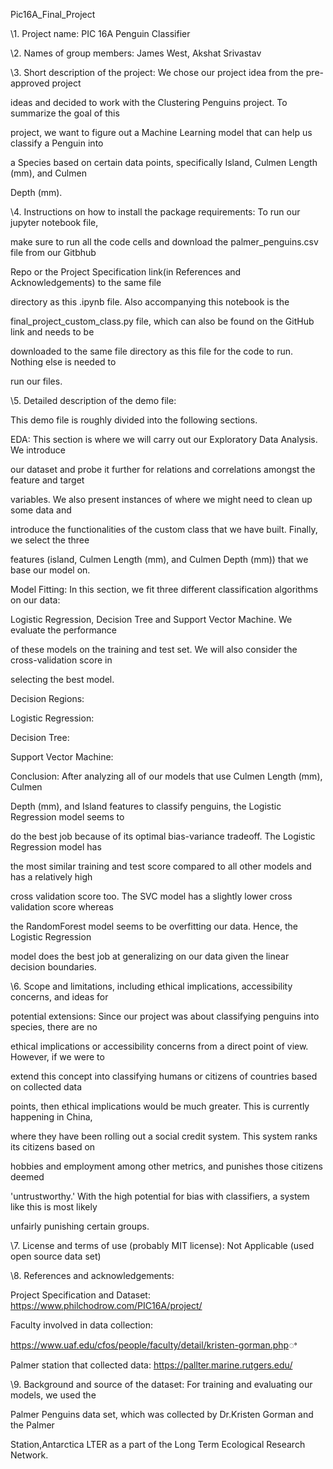 ﻿

Pic16A\_Final\_Project

\1. Project name: PIC 16A Penguin Classifier

\2. Names of group members: James West, Akshat Srivastav

\3. Short description of the project: We chose our project idea from the pre-approved project

ideas and decided to work with the Clustering Penguins project. To summarize the goal of this

project, we want to figure out a Machine Learning model that can help us classify a Penguin into

a Species based on certain data points, specifically Island, Culmen Length (mm), and Culmen

Depth (mm).

\4. Instructions on how to install the package requirements: To run our jupyter notebook file,

make sure to run all the code cells and download the palmer\_penguins.csv file from our Gitbhub

Repo or the Project Specification link(in References and Acknowledgements) to the same file

directory as this .ipynb file. Also accompanying this notebook is the

final\_project\_custom\_class.py file, which can also be found on the GitHub link and needs to be

downloaded to the same file directory as this file for the code to run. Nothing else is needed to

run our files.

\5. Detailed description of the demo file:

This demo file is roughly divided into the following sections.

EDA: This section is where we will carry out our Exploratory Data Analysis. We introduce

our dataset and probe it further for relations and correlations amongst the feature and target

variables. We also present instances of where we might need to clean up some data and

introduce the functionalities of the custom class that we have built. Finally, we select the three

features (island, Culmen Length (mm), and Culmen Depth (mm)) that we base our model on.

Model Fitting: In this section, we fit three different classification algorithms on our data:

Logistic Regression, Decision Tree and Support Vector Machine. We evaluate the performance

of these models on the training and test set. We will also consider the cross-validation score in

selecting the best model.

Decision Regions:

Logistic Regression:





Decision Tree:

Support Vector Machine:

Conclusion: After analyzing all of our models that use Culmen Length (mm), Culmen

Depth (mm), and Island features to classify penguins, the Logistic Regression model seems to

do the best job because of its optimal bias-variance tradeoff. The Logistic Regression model has

the most similar training and test score compared to all other models and has a relatively high





cross validation score too. The SVC model has a slightly lower cross validation score whereas

the RandomForest model seems to be overfitting our data. Hence, the Logistic Regression

model does the best job at generalizing on our data given the linear decision boundaries.

\6. Scope and limitations, including ethical implications, accessibility concerns, and ideas for

potential extensions: Since our project was about classifying penguins into species, there are no

ethical implications or accessibility concerns from a direct point of view. However, if we were to

extend this concept into classifying humans or citizens of countries based on collected data

points, then ethical implications would be much greater. This is currently happening in China,

where they have been rolling out a social credit system. This system ranks its citizens based on

hobbies and employment among other metrics, and punishes those citizens deemed

'untrustworthy.' With the high potential for bias with classifiers, a system like this is most likely

unfairly punishing certain groups.

\7. License and terms of use (probably MIT license): Not Applicable (used open source data set)

\8. References and acknowledgements:

Project Specification and Dataset: <https://www.philchodrow.com/PIC16A/project/>

Faculty involved in data collection:

<https://www.uaf.edu/cfos/people/faculty/detail/kristen-gorman.php>ꢀ

Palmer station that collected data: <https://pallter.marine.rutgers.edu/>

\9. Background and source of the dataset: For training and evaluating our models, we used the

Palmer Penguins data set, which was collected by Dr.Kristen Gorman and the Palmer

Station,Antarctica LTER as a part of the Long Term Ecological Research Network.

